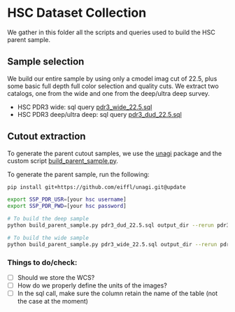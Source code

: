 # HSC Dataset Collection 

We gather in this folder all the scripts and queries used to build the HSC parent sample.

## Sample selection

We build our entire sample by using only a cmodel imag cut of 22.5, plus some basic full depth full color selection and quality cuts. We extract two catalogs, one from the wide and one from the deep/ultra deep survey.

- HSC PDR3 wide: sql query [pdr3_wide_22.5.sql](pdr3_wide_22.5.sql)
- HSC PDR3 deep/ultra deep: sql query [pdr3_dud_22.5.sql](pdr3_dud_22.5.sql)

## Cutout extraction

To generate the parent cutout samples, we use the [unagi](https://github.com/dr-guangtou/unagi) package and the custom script [build_parent_sample.py](build_parent_sample.py).

To generate the parent sample, run the following:
```bash
pip install git+https://github.com/eiffl/unagi.git@update

export SSP_PDR_USR=[your hsc username]
export SSP_PDR_PWD=[your hsc password]

# To build the deep sample
python build_parent_sample.py pdr3_dud_22.5.sql output_dir --rerun pdr3_dud_rev

# To build the wide sample
python build_parent_sample.py pdr3_wide_22.5.sql output_dir --rerun pdr3_wide
```


### Things to do/check:
- [ ] Should we store the WCS?
- [ ] How do we properly define the units of the images?
- [ ] In the sql call, make sure the column retain the name of the table (not the case at the moment)
